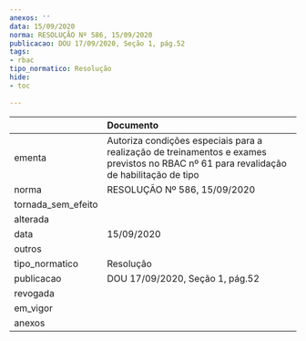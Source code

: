 ```yaml
---
anexos: ''
data: 15/09/2020
norma: RESOLUÇÃO Nº 586, 15/09/2020
publicacao: DOU 17/09/2020, Seção 1, pág.52
tags:
- rbac
tipo_normatico: Resolução
hide: 
- toc 
 
---
```


|                    | Documento                                                                                                                               |
|:-------------------|:----------------------------------------------------------------------------------------------------------------------------------------|
| ementa             | Autoriza condições especiais para a realização de treinamentos e exames previstos no RBAC nº 61 para revalidação de habilitação de tipo |
| norma              | RESOLUÇÃO Nº 586, 15/09/2020                                                                                                            |
| tornada_sem_efeito |                                                                                                                                         |
| alterada           |                                                                                                                                         |
| data               | 15/09/2020                                                                                                                              |
| outros             |                                                                                                                                         |
| tipo_normatico     | Resolução                                                                                                                               |
| publicacao         | DOU 17/09/2020, Seção 1, pág.52                                                                                                         |
| revogada           |                                                                                                                                         |
| em_vigor           |                                                                                                                                         |
| anexos             |                                                                                                                                         |